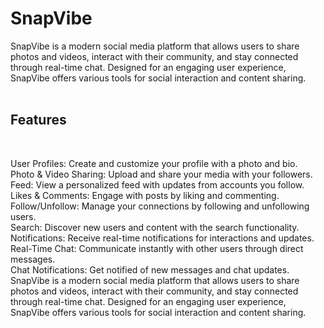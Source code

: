 <h1> SnapVibe </h1>
SnapVibe is a modern social media platform that allows users to share photos and videos, interact with their community, and stay connected through real-time chat. Designed for an engaging user experience, SnapVibe offers various tools for social interaction and content sharing.
<br>
<br>
<h2>Features</h2>
<br>

User Profiles: Create and customize your profile with a photo and bio.<br>
Photo & Video Sharing: Upload and share your media with your followers.<br>
Feed: View a personalized feed with updates from accounts you follow.<br>
Likes & Comments: Engage with posts by liking and commenting.<br>
Follow/Unfollow: Manage your connections by following and unfollowing users.<br>
Search: Discover new users and content with the search functionality.<br>
Notifications: Receive real-time notifications for interactions and updates.<br>
Real-Time Chat: Communicate instantly with other users through direct messages.<br>
Chat Notifications: Get notified of new messages and chat updates. <br>
SnapVibe is a modern social media platform that allows users to share photos and videos, interact with their community, and stay connected through real-time chat. Designed for an engaging user experience, SnapVibe offers various tools for social interaction and content sharing.<br>

